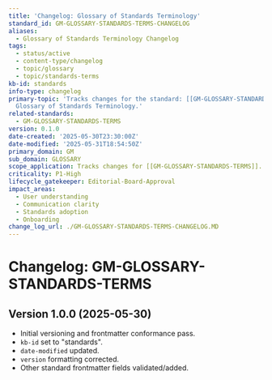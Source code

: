 ```yaml
---
title: 'Changelog: Glossary of Standards Terminology'
standard_id: GM-GLOSSARY-STANDARDS-TERMS-CHANGELOG
aliases:
  - Glossary of Standards Terminology Changelog
tags:
  - status/active
  - content-type/changelog
  - topic/glossary
  - topic/standards-terms
kb-id: standards
info-type: changelog
primary-topic: 'Tracks changes for the standard: [[GM-GLOSSARY-STANDARDS-TERMS]] -
  Glossary of Standards Terminology.'
related-standards:
  - GM-GLOSSARY-STANDARDS-TERMS
version: 0.1.0
date-created: '2025-05-30T23:30:00Z'
date-modified: '2025-05-31T18:54:50Z'
primary_domain: GM
sub_domain: GLOSSARY
scope_application: Tracks changes for [[GM-GLOSSARY-STANDARDS-TERMS]].
criticality: P1-High
lifecycle_gatekeeper: Editorial-Board-Approval
impact_areas:
  - User understanding
  - Communication clarity
  - Standards adoption
  - Onboarding
change_log_url: ./GM-GLOSSARY-STANDARDS-TERMS-CHANGELOG.MD
---
```


# Changelog: GM-GLOSSARY-STANDARDS-TERMS

## Version 1.0.0 (2025-05-30)
- Initial versioning and frontmatter conformance pass.
- `kb-id` set to "standards".
- `date-modified` updated.
- `version` formatting corrected.
- Other standard frontmatter fields validated/added.

